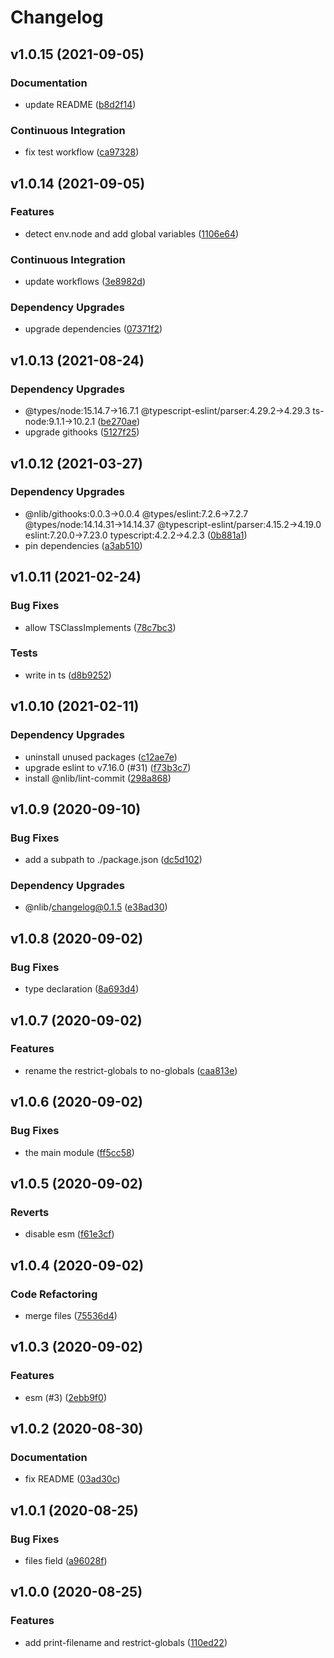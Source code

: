 # Changelog

## v1.0.15 (2021-09-05)

### Documentation

- update README ([b8d2f14](https://github.com/nlibjs/eslint-plugin/commit/b8d2f14a1e9a858583d6dc70de380ed2b07c0119))

### Continuous Integration

- fix test workflow ([ca97328](https://github.com/nlibjs/eslint-plugin/commit/ca9732881d0ee7ce7fbfb10027b3dd1fcedad5fb))


## v1.0.14 (2021-09-05)

### Features

- detect env.node and add global variables ([1106e64](https://github.com/nlibjs/eslint-plugin/commit/1106e6497a12206e5751247a096f40d4ebc6449a))

### Continuous Integration

- update workflows ([3e8982d](https://github.com/nlibjs/eslint-plugin/commit/3e8982da211a17b7bda5e5b9cb9d98d11eaeb492))

### Dependency Upgrades

- upgrade dependencies ([07371f2](https://github.com/nlibjs/eslint-plugin/commit/07371f2a5947bed5528f057d3e5f6478692f76f4))


## v1.0.13 (2021-08-24)

### Dependency Upgrades

- @types/node:15.14.7→16.7.1 @typescript-eslint/parser:4.29.2→4.29.3 ts-node:9.1.1→10.2.1 ([be270ae](https://github.com/nlibjs/eslint-plugin/commit/be270ae6bde1db8dd24cb5af247885836367e703))
- upgrade githooks ([5127f25](https://github.com/nlibjs/eslint-plugin/commit/5127f252d0c37a29529b82d519ed9aee0a89f666))


## v1.0.12 (2021-03-27)

### Dependency Upgrades

- @nlib/githooks:0.0.3→0.0.4 @types/eslint:7.2.6→7.2.7 @types/node:14.14.31→14.14.37 @typescript-eslint/parser:4.15.2→4.19.0 eslint:7.20.0→7.23.0 typescript:4.2.2→4.2.3 ([0b881a1](https://github.com/nlibjs/eslint-plugin/commit/0b881a16c7d57db4b78eb6292514f25376356d98))
- pin dependencies ([a3ab510](https://github.com/nlibjs/eslint-plugin/commit/a3ab510d5d98631541168976d91f7cbde926f53c))


## v1.0.11 (2021-02-24)

### Bug Fixes

- allow TSClassImplements ([78c7bc3](https://github.com/nlibjs/eslint-plugin/commit/78c7bc37e20cc59c694c770570cf2951d4afd719))

### Tests

- write in ts ([d8b9252](https://github.com/nlibjs/eslint-plugin/commit/d8b9252df49f965c2fabdbe004d089886a889112))


## v1.0.10 (2021-02-11)

### Dependency Upgrades

- uninstall unused packages ([c12ae7e](https://github.com/nlibjs/eslint-plugin/commit/c12ae7eb72531249255890f12003626e8e31958d))
- upgrade eslint to v7.16.0 (#31) ([f73b3c7](https://github.com/nlibjs/eslint-plugin/commit/f73b3c759881af38d3a6362be434678b2699dbc4))
- install @nlib/lint-commit ([298a868](https://github.com/nlibjs/eslint-plugin/commit/298a8685cdf9df1a6f8231f933c7e6d5a9a6fc82))


## v1.0.9 (2020-09-10)

### Bug Fixes

- add a subpath to ./package.json ([dc5d102](https://github.com/nlibjs/eslint-plugin/commit/dc5d10272822d7e0aace06622323d69eb5943c1b))

### Dependency Upgrades

- @nlib/changelog@0.1.5 ([e38ad30](https://github.com/nlibjs/eslint-plugin/commit/e38ad304813d4f04343c45e92d1b4f882cd7cb3f))


## v1.0.8 (2020-09-02)

### Bug Fixes

- type declaration ([8a693d4](https://github.com/nlibjs/eslint-plugin/commit/8a693d4ac6438bfd2d5cb12ce0371aa185926cb3))


## v1.0.7 (2020-09-02)

### Features

- rename the restrict-globals to no-globals ([caa813e](https://github.com/nlibjs/eslint-plugin/commit/caa813e8e24b3d727d52338c8b4c884cdbb6cc81))


## v1.0.6 (2020-09-02)

### Bug Fixes

- the main module ([ff5cc58](https://github.com/nlibjs/eslint-plugin/commit/ff5cc582075fa697c23102db42b2ddc4f8dfac8d))


## v1.0.5 (2020-09-02)

### Reverts

- disable esm ([f61e3cf](https://github.com/nlibjs/eslint-plugin/commit/f61e3cf479ef653ac69e42de96be374de09eb226))


## v1.0.4 (2020-09-02)

### Code Refactoring

- merge files ([75536d4](https://github.com/nlibjs/eslint-plugin/commit/75536d4c9760396479d5e6fd6bd870fa472e247b))


## v1.0.3 (2020-09-02)

### Features

- esm (#3) ([2ebb9f0](https://github.com/nlibjs/eslint-plugin/commit/2ebb9f0501d1a220759bef78d996b6f5252448cf))


## v1.0.2 (2020-08-30)

### Documentation

- fix README ([03ad30c](https://github.com/nlibjs/eslint-plugin/commit/03ad30c6c2b2d93bee5a6f7e3b60e7ffce38b339))


## v1.0.1 (2020-08-25)

### Bug Fixes

- files field ([a96028f](https://github.com/nlibjs/eslint-plugin/commit/a96028f351035b45caa60311989348ebaaa0a47c))


## v1.0.0 (2020-08-25)

### Features

- add print-filename and restrict-globals ([110ed22](https://github.com/nlibjs/eslint-plugin/commit/110ed228d54985eee72941e05fc32dd87d17fe89))


